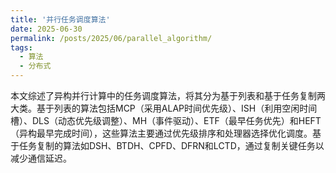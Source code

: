 ```yaml
---
title: '并行任务调度算法'
date: 2025-06-30
permalink: /posts/2025/06/parallel_algorithm/
tags:
  - 算法
  - 分布式
---
```


本文综述了异构并行计算中的任务调度算法，将其分为基于列表和基于任务复制两大类。基于列表的算法包括MCP（采用ALAP时间优先级）、ISH（利用空闲时间槽）、DLS（动态优先级调整）、MH（事件驱动）、ETF（最早任务优先）和HEFT（异构最早完成时间），这些算法主要通过优先级排序和处理器选择优化调度。基于任务复制的算法如DSH、BTDH、CPFD、DFRN和LCTD，通过复制关键任务以减少通信延迟。